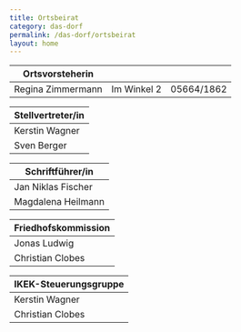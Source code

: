 ```yaml
---
title: Ortsbeirat
category: das-dorf
permalink: /das-dorf/ortsbeirat
layout: home
---
```


| Ortsvorsteherin | | |
|---|---|---|
| Regina Zimmermann | Im Winkel 2 | 05664/1862 |

| Stellvertreter/in |
|---|
| Kerstin Wagner |
| Sven Berger |

| Schriftführer/in |
|---|
| Jan Niklas Fischer |
| Magdalena Heilmann |

| Friedhofskommission |
|---|
| Jonas Ludwig |
| Christian Clobes |

| IKEK-Steuerungsgruppe |
|---|
| Kerstin Wagner |
| Christian Clobes |